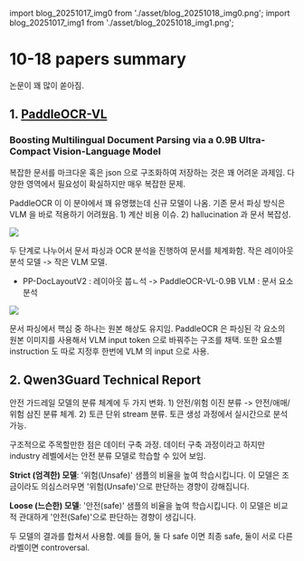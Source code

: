 
import blog_20251017_img0 from './asset/blog_20251018_img0.png';
import blog_20251017_img1 from './asset/blog_20251018_img1.png';

# 10-18 papers summary

논문이 꽤 많이 쏟아짐.

## 1. [PaddleOCR-VL](https://huggingface.co/PaddlePaddle/PaddleOCR-VL)
### Boosting Multilingual Document Parsing via a 0.9B Ultra-Compact Vision-Language Model

복잡한 문서를 마크다운 혹은 json 으로 구조화하여 저장하는 것은 꽤 어려운 과제임. 다양한 영역에서 필요성이 확실하지만 매우 복잡한 문제.

PaddleOCR 이 이 분야에서 꽤 유명했는데 신규 모델이 나옴. 기존 문서 파싱 방식은 VLM 을 바로 적용하기 어려웠음. 1) 계산 비용 이슈. 2) hallucination 과 문서 복잡성.

<div style={{textAlign: 'center'}}>
 <img src={blog_20251018_img0} style={{width: 500}} />
</div>

두 단계로 나누어서 문서 파싱과 OCR 분석을 진행하여 문서를 체계화함. 작은 레이아웃 분석 모델 -> 작은 VLM 모델.
  - PP-DocLayoutV2 : 레이아웃 붑ㄴ석 -> PaddleOCR-VL-0.9B VLM : 문서 요소 분석

<div style={{textAlign: 'center'}}>
 <img src={blog_20251018_img1} style={{width: 500}} />
</div>

문서 파싱에서 핵심 중 하나는 원본 해상도 유지임. PaddleOCR 은 파싱된 각 요소의 원본 이미지를 사용해서 VLM input token 으로 바꿔주는 구조를 채택. 또한 요소별 instruction 도 따로 지정후 한번에 VLM 의 input 으로 사용.

## 2. Qwen3Guard Technical Report

안전 가드레일 모델의 분류 체계에 두 가지 변화. 1) 안전/위험 이진 분류 -> 안전/애매/위험 삼진 분류 체계. 2) 토큰 단위 stream 분류. 토큰 생성 과정에서 실시간으로 분석 가능.

구조적으로 주목할만한 점은 데이터 구축 과정. 데이터 구축 과정이라고 하지만 industry 레벨에서는 안전 분류 모델로 학습할 수 있어 보임.

**Strict (엄격한) 모델**: '위험(Unsafe)' 샘플의 비율을 높여 학습시킵니다. 이 모델은 조금이라도 의심스러우면 '위험(Unsafe)'으로 판단하는 경향이 강해집니다. 

**Loose (느슨한) 모델**: '안전(safe)' 샘플의 비율을 높여 학습시킵니다. 이 모델은 비교적 관대하게 '안전(Safe)'으로 판단하는 경향이 생깁니다.

두 모델의 결과를 합쳐서 사용함. 예를 들어, 둘 다 safe 이면 최종 safe, 둘이 서로 다른 라벨이면 controversal.

